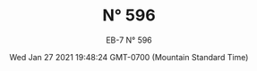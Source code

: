 ---
category: "wall-covering"
date: Wed Jan 27 2021 19:48:24 GMT-0700 (Mountain Standard Time)
description: "null"
designer: "Eric Blum"
href: "https://www.areaenvironments.com/eric-blum"
image_primary: "./img/EB+596+Art.jpg"
image_secondary: "./img/EB+596+Interior.jpg"
image_thumb: "./img/Eric+Blum.png"
manufacturer: "Area Environments"
slug: "/manufacturers/area-environments/wall-covering/n-596"
slug_destination: area-environments,
subtitle: "EB-7  N° 596"
tags:
  - "area-environments"
  - "wall-covering"
title: "N° 596"
---